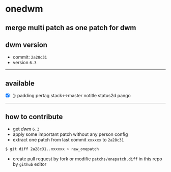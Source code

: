 # onedwm
merge multi patch as one patch for dwm
-------
## dwm version
  - commit: `2a28c31` 
  - version `6.3`
-------
## available
  - [x] [1](https://raw.githubusercontent.com/one-patch/onedwm/master/patchs/1000.diff): padding pertag stack<->master notitle status2d pango

--------
## how to contribute
  - get *dwm* `6.3`
  - apply some important patch without any person config
  - extract one patch from last commit `xxxxxx` to `2a28c31`
  ```bash
  $ git diff 2a28c31..xxxxxx > new_onepatch
  ```
  - create pull request by fork or modifie `patchs/onepatch.diff` in this repo by `github` editor
  

